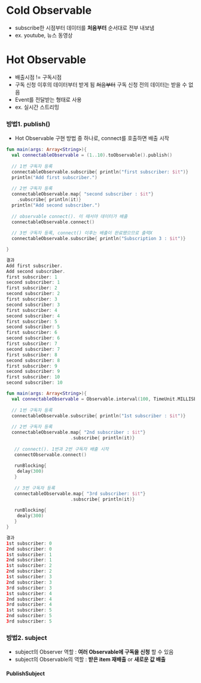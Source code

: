 # Cold Observable
* subscribe한 시점부터 데이터를 **처음부터** 순서대로 전부 내보냄
* ex. youtube, 뉴스 동영상

# Hot Observable
* 배출시점 != 구독시점
* 구독 신청 이후의 데이터부터 받게 됨 ~~처음부터~~ 구독 신청 전의 데이터는 받을 수 없음
* Event를 전달받는 형태로 사용
* ex. 실시간 스트리밍

### 방법1. publish()
* Hot Observable 구현 방법 중 하나로, connect를 호출하면 배출 시작

```kotlin
fun main(args: Array<String>){
  val connectableObservable = (1..10).toObservable().publish()
  
  // 1번 구독자 등록
  connectableObservable.subscribe{ println("first subscriber: $it")}
  println("Add first subscriber.")
  
  // 2번 구독자 등록
  connectableObservable.map{ "second subscriber : $it"}
    .subscribe{ println(it)}
  println("Add second subscriber.")
  
  // observable connect(). 이 때서야 데이터가 배출
  connectableObservable.connect()
  
  // 3번 구독자 등록, connect() 이후는 배출이 완료됐으므로 출력X
  connectableObservable.subscribe{ println("Subscription 3 : $it")}

}

결과
Add first subscriber.
Add second subscriber.
first subscriber: 1
second subscriber: 1
first subscriber: 2
second subscriber: 2
first subscriber: 3
second subscriber: 3
first subscriber: 4
second subscriber: 4
first subscriber: 5
second subscriber: 5
first subscriber: 6
second subscriber: 6
first subscriber: 7
second subscriber: 7
first subscriber: 8
second subscriber: 8
first subscriber: 9
second subscriber: 9
first subscriber: 10
second subscriber: 10

```

```kotlin
fun main(args: Array<String>){
  val connectableObservable = Observable.interval(100, TimeUnit.MILLISECONDS).publish()
  
  // 1번 구독자 등록
  connectableObservable.subscribe{ println("1st subscriber : $it")}
  
  // 2번 구독자 등록
  connectableObservable.map{ "2nd subscriber : $it"}
                        .subscribe{ println(it)}
   
   // connect(). 1번과 2번 구독자 배출 시작
   connectObservable.connect()
   
   runBlocking{
    delay(300)
   }
   
   // 3번 구독자 등록
   connectableObservable.map{ "3rd subscriber: $it"}
                        .subscribe{ println(it)}
                        
   runBlocking{
    dealy(300)
   }
}

결과
1st subscriber: 0
2nd subscriber: 0
1st subscriber: 1
2nd subscriber: 1
1st subscriber: 2
2nd subscriber: 2
1st subscriber: 3
2nd subscriber: 3
3rd subscriber: 3
1st subscriber: 4
2nd subscriber: 4
3rd subscriber: 4
1st subscriber: 5
2nd subscriber: 5
3rd subscriber: 5

```
### 방법2. subject
* subject의 Observer 역할 : **여러 Observable에 구독을 신청** 할 수 있음
* subject의 Observable의 역할 : **받은 item 재배출** or **새로운 값 배출**

#### PublishSubject






